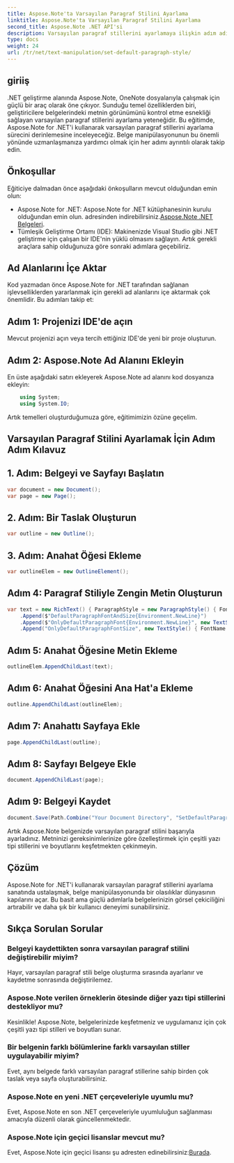 ```yaml
---
title: Aspose.Note'ta Varsayılan Paragraf Stilini Ayarlama
linktitle: Aspose.Note'ta Varsayılan Paragraf Stilini Ayarlama
second_title: Aspose.Note .NET API'si
description: Varsayılan paragraf stillerini ayarlamaya ilişkin adım adım kılavuzumuzla Aspose.Note for .NET'in gücünü keşfedin. Belge işleme becerilerinizi zahmetsizce geliştirin.
type: docs
weight: 24
url: /tr/net/text-manipulation/set-default-paragraph-style/
---
```

## giriiş
.NET geliştirme alanında Aspose.Note, OneNote dosyalarıyla çalışmak için güçlü bir araç olarak öne çıkıyor. Sunduğu temel özelliklerden biri, geliştiricilere belgelerindeki metnin görünümünü kontrol etme esnekliği sağlayan varsayılan paragraf stillerini ayarlama yeteneğidir. Bu eğitimde, Aspose.Note for .NET'i kullanarak varsayılan paragraf stillerini ayarlama sürecini derinlemesine inceleyeceğiz. Belge manipülasyonunun bu önemli yönünde uzmanlaşmanıza yardımcı olmak için her adımı ayrıntılı olarak takip edin.
## Önkoşullar
Eğiticiye dalmadan önce aşağıdaki önkoşulların mevcut olduğundan emin olun:
-  Aspose.Note for .NET: Aspose.Note for .NET kütüphanesinin kurulu olduğundan emin olun. adresinden indirebilirsiniz.[Aspose.Note .NET Belgeleri](https://reference.aspose.com/note/net/).
- Tümleşik Geliştirme Ortamı (IDE): Makinenizde Visual Studio gibi .NET geliştirme için çalışan bir IDE'nin yüklü olmasını sağlayın.
Artık gerekli araçlara sahip olduğunuza göre sonraki adımlara geçebiliriz.
## Ad Alanlarını İçe Aktar
Kod yazmadan önce Aspose.Note for .NET tarafından sağlanan işlevselliklerden yararlanmak için gerekli ad alanlarını içe aktarmak çok önemlidir. Bu adımları takip et:
## Adım 1: Projenizi IDE'de açın
Mevcut projenizi açın veya tercih ettiğiniz IDE'de yeni bir proje oluşturun.
## Adım 2: Aspose.Note Ad Alanını Ekleyin
En üste aşağıdaki satırı ekleyerek Aspose.Note ad alanını kod dosyanıza ekleyin:
```csharp
    using System;
    using System.IO;
```
Artık temelleri oluşturduğumuza göre, eğitimimizin özüne geçelim.
## Varsayılan Paragraf Stilini Ayarlamak İçin Adım Adım Kılavuz
## 1. Adım: Belgeyi ve Sayfayı Başlatın
```csharp
var document = new Document();
var page = new Page();
```
## 2. Adım: Bir Taslak Oluşturun
```csharp
var outline = new Outline();
```
## 3. Adım: Anahat Öğesi Ekleme
```csharp
var outlineElem = new OutlineElement();
```
## Adım 4: Paragraf Stiliyle Zengin Metin Oluşturun
```csharp
var text = new RichText() { ParagraphStyle = new ParagraphStyle() { FontName = "Courier New", FontSize = 20 } }
    .Append($"DefaultParagraphFontAndSize{Environment.NewLine}")
    .Append($"OnlyDefaultParagraphFont{Environment.NewLine}", new TextStyle() { FontSize = 14 })
    .Append("OnlyDefaultParagraphFontSize", new TextStyle() { FontName = "Verdana" });
```
## Adım 5: Anahat Öğesine Metin Ekleme
```csharp
outlineElem.AppendChildLast(text);
```
## Adım 6: Anahat Öğesini Ana Hat'a Ekleme
```csharp
outline.AppendChildLast(outlineElem);
```
## Adım 7: Anahattı Sayfaya Ekle
```csharp
page.AppendChildLast(outline);
```
## Adım 8: Sayfayı Belgeye Ekle
```csharp
document.AppendChildLast(page);
```
## Adım 9: Belgeyi Kaydet
```csharp
document.Save(Path.Combine("Your Document Directory", "SetDefaultParagraphStyle.one"));
```
Artık Aspose.Note belgenizde varsayılan paragraf stilini başarıyla ayarladınız. Metninizi gereksinimlerinize göre özelleştirmek için çeşitli yazı tipi stillerini ve boyutlarını keşfetmekten çekinmeyin.
## Çözüm
Aspose.Note for .NET'i kullanarak varsayılan paragraf stillerini ayarlama sanatında ustalaşmak, belge manipülasyonunda bir olasılıklar dünyasının kapılarını açar. Bu basit ama güçlü adımlarla belgelerinizin görsel çekiciliğini artırabilir ve daha şık bir kullanıcı deneyimi sunabilirsiniz.
## Sıkça Sorulan Sorular
### Belgeyi kaydettikten sonra varsayılan paragraf stilini değiştirebilir miyim?
Hayır, varsayılan paragraf stili belge oluşturma sırasında ayarlanır ve kaydetme sonrasında değiştirilemez.
### Aspose.Note verilen örneklerin ötesinde diğer yazı tipi stillerini destekliyor mu?
Kesinlikle! Aspose.Note, belgelerinizde keşfetmeniz ve uygulamanız için çok çeşitli yazı tipi stilleri ve boyutları sunar.
### Bir belgenin farklı bölümlerine farklı varsayılan stiller uygulayabilir miyim?
Evet, aynı belgede farklı varsayılan paragraf stillerine sahip birden çok taslak veya sayfa oluşturabilirsiniz.
### Aspose.Note en yeni .NET çerçeveleriyle uyumlu mu?
Evet, Aspose.Note en son .NET çerçeveleriyle uyumluluğun sağlanması amacıyla düzenli olarak güncellenmektedir.
### Aspose.Note için geçici lisanslar mevcut mu?
Evet, Aspose.Note için geçici lisansı şu adresten edinebilirsiniz:[Burada](https://purchase.aspose.com/temporary-license/).